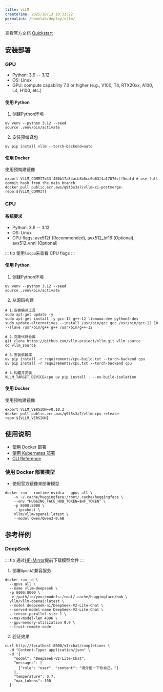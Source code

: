```yaml
---
title: vLLM
createTime: 2025/10/13 10:33:22
permalink: /homelab/deploy/vllm/
---
```


查看官方文档 [Quickstart](https://docs.vllm.ai/en/stable/getting_started/quickstart.html)

## 安装部署

### GPU

- Python: 3.9 -- 3.12
- OS: Linux
- GPU: compute capability 7.0 or higher (e.g., V100, T4, RTX20xx, A100, L4, H100, etc.)

#### 使用 Python

1. 创建Python环境

```shell
uv venv --python 3.12 --seed
source .venv/bin/activate
```

2. 安装预编译包

```shell
uv pip install vllm --torch-backend=auto
```

#### 使用 Docker

使用预构建镜像

```shell
export VLLM_COMMIT=33f460b17a54acb3b6cc0b03f4a17876cff5eafd # use full commit hash from the main branch
docker pull public.ecr.aws/q9t5s3a7/vllm-ci-postmerge-repo:${VLLM_COMMIT}
```

### CPU

#### 系统要求

- Python: 3.9 -- 3.12
- OS: Linux
- CPU flags: avx512f (Recommended), avx512_bf16 (Optional), avx512_vnni (Optional)

::: tip
使用`lscpu`来查看 CPU flags
:::

#### 使用 Python

1. 创建Python环境

```shell
uv venv --python 3.12 --seed
source .venv/bin/activate
```

2. 从源码构建

```shell
# 1.安装编译工具
sudo apt-get update -y
sudo apt-get install -y gcc-12 g++-12 libnuma-dev python3-dev
sudo update-alternatives --install /usr/bin/gcc gcc /usr/bin/gcc-12 10 --slave /usr/bin/g++ g++ /usr/bin/g++-12

# 2.克隆代码仓库
git clone https://github.com/vllm-project/vllm.git vllm_source
cd vllm_source

# 3.安装依赖库
uv pip install -r requirements/cpu-build.txt --torch-backend cpu
uv pip install -r requirements/cpu.txt --torch-backend cpu

# 4.构建并安装
VLLM_TARGET_DEVICE=cpu uv pip install . --no-build-isolation
```

#### 使用 Docker

使用预构建镜像

```shell
export VLLM_VERSION=v0.10.2
docker pull public.ecr.aws/q9t5s3a7/vllm-cpu-release-repo:${VLLM_VERSION}
```

## 使用说明

- [使用 Docker 部署](https://docs.vllm.ai/en/stable/deployment/docker.html)
- [使用 Kubernetes 部署](https://docs.vllm.ai/en/stable/deployment/k8s.html)
- [CLI Reference](https://docs.vllm.ai/en/stable/cli/index.html)

### 使用 Docker 部署模型

- 使用官方镜像来部署模型

```shell
docker run --runtime nvidia --gpus all \
    -v ~/.cache/huggingface:/root/.cache/huggingface \
    --env "HUGGING_FACE_HUB_TOKEN=$HF_TOKEN" \
    -p 8000:8000 \
    --ipc=host \
    vllm/vllm-openai:latest \
    --model Qwen/Qwen3-0.6B
```

## 参考样例

### DeepSeek

::: tip
通过[HF-Mirror](https://hf-mirror.com/)提前下载模型文件
:::

1. 部署`OpenAI`兼容服务

```shell
docker run -d \
  --gpus all \
  --name vllm-deepseek \
  -p 8000:8000 \
  -v /path/to/your/models:/root/.cache/huggingface/hub \
  vllm/vllm-openai:latest \
  --model deepseek-ai/DeepSeek-V2-Lite-Chat \
  --served-model-name DeepSeek-V2-Lite-Chat \
  --tensor-parallel-size 1 \
  --max-model-len 4096 \
  --gpu-memory-utilization 0.9 \
  --trust-remote-code
```

2. 验证效果

```shell
curl http://localhost:8000/v1/chat/completions \
  -H "Content-Type: application/json" \
  -d '{
    "model": "DeepSeek-V2-Lite-Chat",
    "messages": [
      {"role": "user", "content": "请介绍一下你自己。"}
    ],
    "temperature": 0.7,
    "max_tokens": 100
  }'
```
